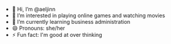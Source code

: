 - 👋 Hi, I’m @aeljinn
- 👀 I’m interested in playing online games and watching movies
- 🌱 I’m currently learning business administration
- 😄 Pronouns: she/her
- ⚡ Fun fact: I'm good at over thinking

<!---
aeljinn/aeljinn is a ✨ special ✨ repository because its `README.md` (this file) appears on your GitHub profile.
You can click the Preview link to take a look at your changes.
--->
